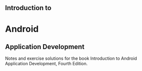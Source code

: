 ## Introduction to ##
# Android #
## Application Development ##
Notes and exercise solutions for the book Introduction to Android Application Development, Fourth Edition.  
